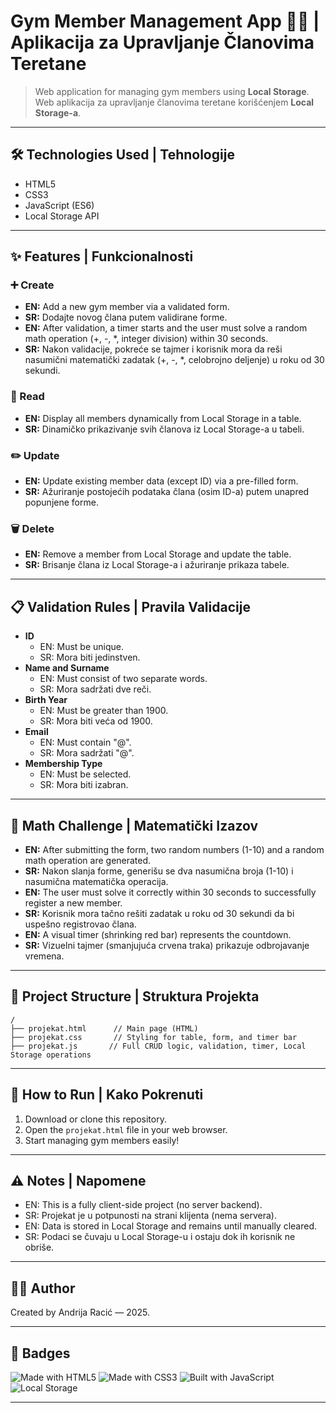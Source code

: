 
# Gym Member Management App 🏋️‍♂️ | Aplikacija za Upravljanje Članovima Teretane

> Web application for managing gym members using **Local Storage**.  
> Web aplikacija za upravljanje članovima teretane korišćenjem **Local Storage-a**.

---

## 🛠️ Technologies Used | Tehnologije

- HTML5
- CSS3
- JavaScript (ES6)
- Local Storage API

---

## ✨ Features | Funkcionalnosti

### ➕ Create
- **EN:** Add a new gym member via a validated form.
- **SR:** Dodajte novog člana putem validirane forme.
- **EN:** After validation, a timer starts and the user must solve a random math operation (+, -, *, integer division) within 30 seconds.
- **SR:** Nakon validacije, pokreće se tajmer i korisnik mora da reši nasumični matematički zadatak (+, -, *, celobrojno deljenje) u roku od 30 sekundi.

### 📖 Read
- **EN:** Display all members dynamically from Local Storage in a table.
- **SR:** Dinamičko prikazivanje svih članova iz Local Storage-a u tabeli.

### ✏️ Update
- **EN:** Update existing member data (except ID) via a pre-filled form.
- **SR:** Ažuriranje postojećih podataka člana (osim ID-a) putem unapred popunjene forme.

### 🗑️ Delete
- **EN:** Remove a member from Local Storage and update the table.
- **SR:** Brisanje člana iz Local Storage-a i ažuriranje prikaza tabele.

---

## 📋 Validation Rules | Pravila Validacije

- **ID**
  - EN: Must be unique.
  - SR: Mora biti jedinstven.
- **Name and Surname**
  - EN: Must consist of two separate words.
  - SR: Mora sadržati dve reči.
- **Birth Year**
  - EN: Must be greater than 1900.
  - SR: Mora biti veća od 1900.
- **Email**
  - EN: Must contain "@".
  - SR: Mora sadržati "@".
- **Membership Type**
  - EN: Must be selected.
  - SR: Mora biti izabran.

---

## 🧮 Math Challenge | Matematički Izazov

- **EN:** After submitting the form, two random numbers (1-10) and a random math operation are generated.  
- **SR:** Nakon slanja forme, generišu se dva nasumična broja (1-10) i nasumična matematička operacija.
- **EN:** The user must solve it correctly within 30 seconds to successfully register a new member.
- **SR:** Korisnik mora tačno rešiti zadatak u roku od 30 sekundi da bi uspešno registrovao člana.
- **EN:** A visual timer (shrinking red bar) represents the countdown.
- **SR:** Vizuelni tajmer (smanjujuća crvena traka) prikazuje odbrojavanje vremena.

---

## 📂 Project Structure | Struktura Projekta

```plaintext
/
├── projekat.html      // Main page (HTML)
├── projekat.css       // Styling for table, form, and timer bar
├── projekat.js       // Full CRUD logic, validation, timer, Local Storage operations
```

---

## 🚀 How to Run | Kako Pokrenuti

1. Download or clone this repository.
2. Open the `projekat.html` file in your web browser.
3. Start managing gym members easily!

---

## ⚠️ Notes | Napomene

- EN: This is a fully client-side project (no server backend).
- SR: Projekat je u potpunosti na strani klijenta (nema servera).
- EN: Data is stored in Local Storage and remains until manually cleared.
- SR: Podaci se čuvaju u Local Storage-u i ostaju dok ih korisnik ne obriše.

---

## 🧑‍💻 Author

Created by Andrija Racić — 2025.

---

## 📌 Badges

![Made with HTML5](https://img.shields.io/badge/HTML5-%23E34F26.svg?style=for-the-badge&logo=html5&logoColor=white)
![Made with CSS3](https://img.shields.io/badge/CSS3-%231572B6.svg?style=for-the-badge&logo=css3&logoColor=white)
![Built with JavaScript](https://img.shields.io/badge/JavaScript-%23F7DF1E.svg?style=for-the-badge&logo=javascript&logoColor=black)
![Local Storage](https://img.shields.io/badge/Local%20Storage-%23000000.svg?style=for-the-badge&logo=Google-Chrome&logoColor=white)

---
